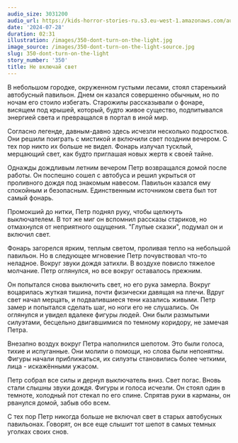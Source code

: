 ```yaml
---
audio_size: 3031200
audio_url: https://kids-horror-stories-ru.s3.eu-west-1.amazonaws.com/audio/350-dont-turn-on-the-light.mp3
date: '2024-07-28'
duration: 02:31
illustration: /images/350-dont-turn-on-the-light.jpg
image_source: /images/350-dont-turn-on-the-light-source.jpg
slug: 350-dont-turn-on-the-light
story_number: '350'
title: Не включай свет
---
```


В небольшом городке, окруженном густыми лесами, стоял старенький автобусный павильон. Днем он казался совершенно обычным, но по ночам его стоило избегать. Старожилы рассказывали о фонаре, висящем под крышей, который, будто живое существо, подпитывался энергией света и превращался в портал в иной мир.

Согласно легенде, давным-давно здесь исчезли несколько подростков. Они решили поиграть с мистикой и включили свет поздним вечером. С тех пор никто их больше не видел. Фонарь излучал тусклый, мерцающий свет, как будто приглашая новых жертв к своей тайне.

Однажды дождливым летним вечером Петр возвращался домой после работы. Он поспешно сошел с автобуса и решил укрыться от проливного дождя под знакомым навесом. Павильон казался ему спокойным и безопасным. Единственным источником света был тот самый фонарь.

Промокший до нитки, Петр поднял руку, чтобы щелкнуть выключателем. В тот же миг он вспомнил рассказы стариков, но отмахнулся от неприятного ощущения. "Глупые сказки", подумал он и включил свет.

Фонарь загорелся ярким, теплым светом, проливая тепло на небольшой павильон. Но в следующее мгновение Петр почувствовал что-то неладное. Вокруг звуки дождя затихли. В воздухе повисло тяжелое молчание. Петр оглянулся, но все вокруг оставалось прежним.

Он попытался снова выключить свет, но его рука замерла. Вокруг воцарилась жуткая тишина, почти физически давящая на плечи. Вдруг свет начал мерцать, и подвалившиеся тени казались живыми. Петр замер и попытался сделать шаг, но ноги его не слушались. Он оглянулся и увидел вдалеке фигуры людей. Они были размытыми силуэтами, бесцельно двигавшимися по темному коридору, не замечая Петра.

Внезапно воздух вокруг Петра наполнился шепотом. Это были голоса, тихие и испуганные. Они молили о помощи, но слова были непонятны. Фигуры начали приближаться, их силуэты становились более четкими, лица - искажёнными ужасом.

Петр собрал все силы и дернул выключатель вниз. Свет погас. Вновь стали слышны звуки дождя. Фигуры и голоса исчезли. Он стоял один в темноте, холодный пот стекал по его спине. Спрятав руки в карманы, он рванулся домой, забыв обо всем.

С тех пор Петр никогда больше не включал свет в старых автобусных павильонах. Говорят, он все еще слышит тот шепот в самых темных уголках своих снов.